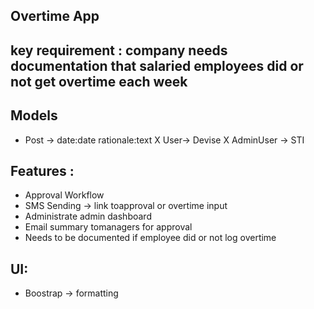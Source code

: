 ## Overtime App

## key requirement : company needs documentation that salaried employees did or not get overtime each week

## Models
- Post -> date:date rationale:text
X User-> Devise
X AdminUser -> STI

## Features :
- Approval Workflow
- SMS Sending -> link toapproval or overtime input
- Administrate admin dashboard
- Email summary tomanagers for approval
- Needs to be documented if employee did or not log overtime

## UI:
- Boostrap -> formatting



